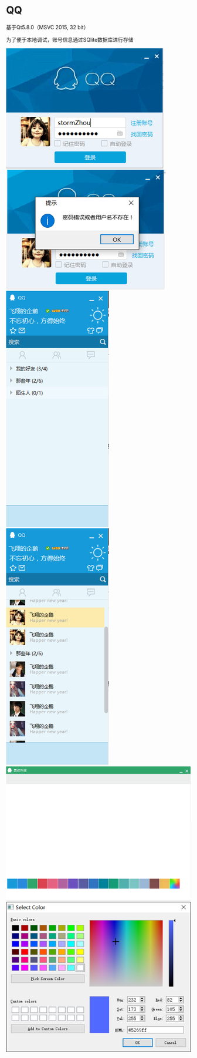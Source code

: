 # QQ
基于Qt5.8.0（MSVC 2015, 32 bit）

为了便于本地调试，账号信息通过SQlite数据库进行存储

![Image text](https://raw.githubusercontent.com/MrZhouYang/QQ/master/Screenshot/7.png)
![Image text](https://raw.githubusercontent.com/MrZhouYang/QQ/master/Screenshot/8.png)
![Image text](https://raw.githubusercontent.com/MrZhouYang/QQ/master/Screenshot/3.png)
![Image text](https://raw.githubusercontent.com/MrZhouYang/QQ/master/Screenshot/4.png)
![Image text](https://raw.githubusercontent.com/MrZhouYang/QQ/master/Screenshot/5.png)
![Image text](https://raw.githubusercontent.com/MrZhouYang/QQ/master/Screenshot/6.png)
